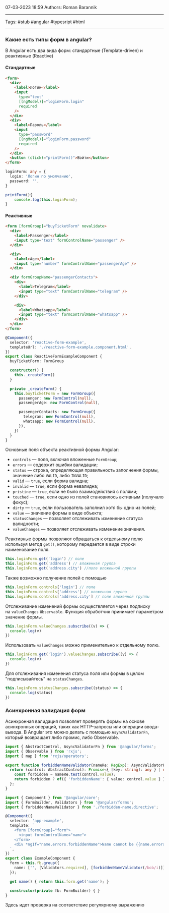 07-03-2023
18:59
Authors: Roman Barannik 
***
Tags: #stub #angular #typesript #html 
***
### Какие есть типы форм в angular?

В Angular есть два вида форм: стандартные (Template-driven) и реактивные (Reactive)

#### Стандартные

```html
<form>
  <div>
    <label>Логин</label>
    <input
      type="text"
      [(ngModel)]="loginForm.login"
      required
    />
  </div>
  <div>
    <label>Пароль</label>
    <input
      type="password"
      [(ngModel)]="loginForm.password"
      required
    />
  </div>
  <button (click)="printForm()">Войти</button>
</form>
```

```ts
loginForm: any = {
  login: 'Логин по умолчанию',
  password: '',
}

printForm(){
    console.log(this.loginForm);
}
```

#### Реактивные


```html
<form [formGroup]="buyTicketForm" novalidate>
  <div>
    <label>Passenger</label>
    <input type="text" formControlName="passenger" />
  </div>

  <div>
    <label>Age</label>
    <input type="number" formControlName="passengerAge" />
  </div>

  <div formGroupName="passengerContacts">
    <div>
      <label>Telegram</label>
      <input type="text" formControlName="telegram" />
    </div>

    <div>
      <label>Whatsapp</label>
      <input type="text" formControlName="whatsapp" />
    </div>
  </div>
</form>
```

```ts
@Component({
  selector: 'reactive-form-example',
  templateUrl: './reactive-form-example.component.html',
})
export class ReactiveFormExampleComponent {
  buyTicketForm: FormGroup

  constructor() {
    this._createForm()
  }

  private _createForm() {
    this.buyTicketForm = new FormGroup({
      passenger: new FormControl(null),
      passengerAge: new FormControl(null),

      passengerContacts: new FormGroup({
        telegram: new FormControl(null),
        whatsapp: new FormControl(null),
      }),
    })
  }
}
```


Основные поля объекта реактивной формы Angular:

-   `controls` — поля, включая вложенные `FormGroup`;
-   `errors` — содержит ошибки валидации;
-   `status` — строка, определяющая правильность заполнения формы, значение либо `VALID`, либо `INVALID`;
-   `valid` — `true`, если форма валидна;
-   `invalid` — `true`, если форма невалидна;
-   `pristine` — `true`, если не было взаимодействия с полями;
-   `touched` — `true`, если одно из полей становилось активным (получало фокус);
-   `dirty` — `true`, если пользователь заполнил хотя бы одно из полей;
-   `value` — значение формы в виде объекта;
-   `statusChanges` — позволяет отслеживать изменение статуса валидности;
-   `valueChanges` — позволяет отслеживать изменение значения.

Реактивные формы позволяют обращаться к отдельному полю используя метод `get()`, которому передается в виде строки наименование поля.

```ts
this.loginForm.get('login') // поле 
this.loginForm.get('address') // вложенная группа
this.loginForm.get('address.city') //поле вложенной группы
```

Также возможно получение полей с помощью

```ts
this.loginForm.controls['login'] // поле
this.loginForm.controls['address'] // вложенная группа
this.loginForm.controls['address.city'] // поле вложенной группы
```

Отслеживание изменений формы осуществляется через подписку на `valueChanges` `Observable`. Функция обработчик принимает параметром значение формы.

```ts
this.loginForm.valueChanges.subscribe((v) => {
  console.log(v)
})
```

Использовать `valueChanges` можно применительно к отдельному полю.

```ts
this.loginForm.get('login').valueChanges.subscribe((v) => {
  console.log(v)
})
```

Для отслеживания изменения статуса поля или формы в целом "подписывайтесь" на `statusChanges`.

```ts
this.loginForm.statusChanges.subscribe((status) => {
  console.log(status)
})
```

### Асинхронная валидация форм

Асинхронная валидация позволяет проверять формы на основе асинхронных операций, таких как HTTP-запросы или операции ввода-вывода. В Angular это можно делать с помощью `AsyncValidatorFn`, который возвращает либо промис, либо Observable.

```ts
import { AbstractControl, AsyncValidatorFn } from '@angular/forms';
import { Observable } from 'rxjs';
import { map } from 'rxjs/operators';

export function forbiddenNameValidator(nameRe: RegExp): AsyncValidatorFn {
  return (control: AbstractControl): Promise<{ [key: string]: any } | null> | Observable<{ [key: string]: any } | null> => {
    const forbidden = nameRe.test(control.value);
    return forbidden ? of({ 'forbiddenName': { value: control.value } }) : null;
  };
}
```

```ts
import { Component } from '@angular/core';
import { FormBuilder, Validators } from '@angular/forms';
import { forbiddenNameValidator } from './forbidden-name.directive';

@Component({
  selector: 'app-example',
  template: `
    <form [formGroup]="form">
      <input formControlName="name">
    </form>
    <div *ngIf="name.errors.forbiddenName">Name cannot be {{name.errors.forbiddenName.value}}</div>
  `,
})
export class ExampleComponent {
  form = this.fb.group({
    name: ['', [Validators.required], [forbiddenNameValidator(/bob/i)]]
  });

  get name() { return this.form.get('name'); }

  constructor(private fb: FormBuilder) { }
}

```

Здесь идет проверка на соответствие регулярному выражению